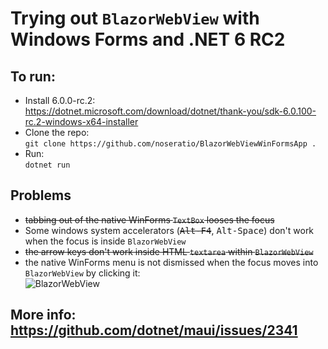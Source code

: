 # Trying out `BlazorWebView` with Windows Forms and .NET 6 RC2

## To run:

- Install 6.0.0-rc.2:<br> 
  https://dotnet.microsoft.com/download/dotnet/thank-you/sdk-6.0.100-rc.2-windows-x64-installer
- Clone the repo:<br> 
  `git clone https://github.com/noseratio/BlazorWebViewWinFormsApp .`
- Run:<br>
  `dotnet run`

## Problems

- <s>tabbing out of the native WinForms `TextBox` looses the focus</s>
- Some windows system accelerators (<kbd><s>Alt-F4</s></kbd>, <kbd>Alt-Space</kbd>) don't work when the focus is inside `BlazorWebView`
- <s>the arrow keys don't work inside HTML `textarea` within `BlazorWebView`</s>
- the native WinForms menu is not dismissed when the focus moves into `BlazorWebView` by clicking it:<br>
    ![BlazorWebView](https://i.stack.imgur.com/hWIP0m.png)

## More info: https://github.com/dotnet/maui/issues/2341
